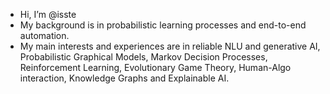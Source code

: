 -  Hi, I’m @isste
-  My background is in probabilistic learning processes and end-to-end automation.
-  My main interests and experiences are in reliable NLU and generative AI, Probabilistic Graphical Models, Markov Decision Processes, Reinforcement Learning, Evolutionary Game Theory, Human-Algo interaction, Knowledge Graphs and Explainable AI.  


<!---
isste/isste is a ✨ special ✨ repository because its `README.md` (this file) appears on your GitHub profile.
You can click the Preview link to take a look at your changes.
--->
